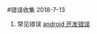 #错误收集
2018-7-13
1. 常见错误
  [android 开发错误](https://blog.csdn.net/axi295309066/article/details/52745694)
